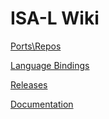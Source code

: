 ﻿# ISA-L Wiki

[Ports\Repos](https://github.com/intel/isa-l/wiki/Ports--Repos)

[Language Bindings](https://github.com/intel/isa-l/wiki/Language-Bindings)

[Releases](https://github.com/intel/isa-l/wiki/Releases)

[Documentation](https://github.com/intel/isa-l/wiki/Documentation)
